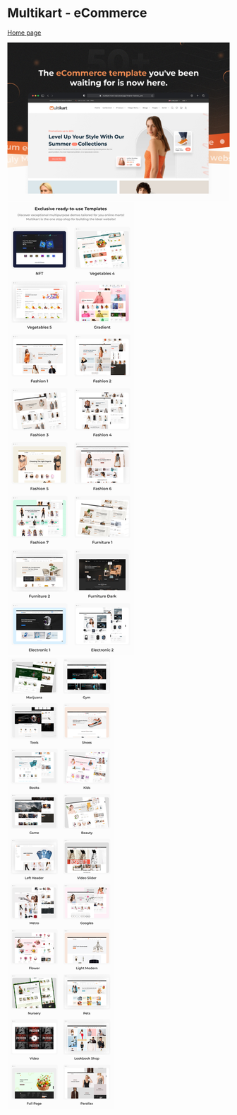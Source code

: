 # Multikart - eCommerce

[Home page](https://buivanhuy001.github.io/Multikart-eCommerce/multikart/)

<img src="./feature1.jpeg" alt="feature1">
<img src="./feature2.jpeg" alt="feature2">
<img src="./feature3.jpeg" alt="feature3">
